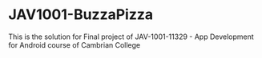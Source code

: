 # JAV1001-BuzzaPizza
This is the solution for Final project of JAV-1001-11329 - App Development for Android course of Cambrian College

